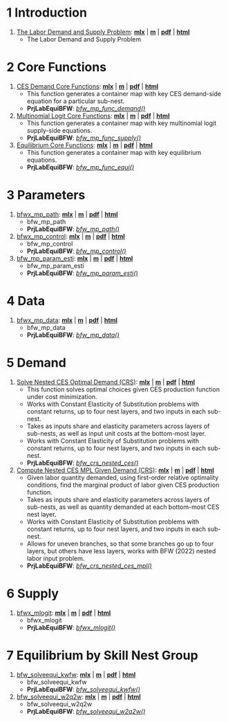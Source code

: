 # 1  Introduction

1. [The Labor Demand and Supply Problem](https://fanwangecon.github.io/PrjLabEquiBFW/PrjLabEquiBFW/doc/intro/htmlpdfm/bfwx_intro.html): [**mlx**](https://github.com/FanWangEcon/PrjLabEquiBFW/blob/master/PrjLabEquiBFW/doc/intro/bfwx_intro.mlx) \| [**m**](https://github.com/FanWangEcon/PrjLabEquiBFW/blob/master/PrjLabEquiBFW/doc/intro/htmlpdfm/bfwx_intro.m) \| [**pdf**](https://github.com/FanWangEcon/PrjLabEquiBFW/blob/master/PrjLabEquiBFW/doc/intro/htmlpdfm/bfwx_intro.pdf) \| [**html**](https://fanwangecon.github.io/PrjLabEquiBFW/PrjLabEquiBFW/doc/intro/htmlpdfm/bfwx_intro.html)
	+ The Labor Demand and Supply Problem

# 2  Core Functions

1. [CES Demand Core Functions](https://fanwangecon.github.io/PrjLabEquiBFW/PrjLabEquiBFW/doc/func/htmlpdfm/bfwx_mp_func_demand.html): [**mlx**](https://github.com/FanWangEcon/PrjLabEquiBFW/blob/master/PrjLabEquiBFW/doc/func/bfwx_mp_func_demand.mlx) \| [**m**](https://github.com/FanWangEcon/PrjLabEquiBFW/blob/master/PrjLabEquiBFW/doc/func/htmlpdfm/bfwx_mp_func_demand.m) \| [**pdf**](https://github.com/FanWangEcon/PrjLabEquiBFW/blob/master/PrjLabEquiBFW/doc/func/htmlpdfm/bfwx_mp_func_demand.pdf) \| [**html**](https://fanwangecon.github.io/PrjLabEquiBFW/PrjLabEquiBFW/doc/func/htmlpdfm/bfwx_mp_func_demand.html)
	+ This function generates a container map with key CES demand-side equation for a particular sub-nest.
	+ **PrjLabEquiBFW**: *[bfw_mp_func_demand()](https://github.com/FanWangEcon/PrjLabEquiBFW/blob/main/PrjLabEquiBFW/func/bfw_mp_func_demand.m)*
2. [Multinomial Logit Core Functions](https://fanwangecon.github.io/PrjLabEquiBFW/PrjLabEquiBFW/doc/func/htmlpdfm/bfwx_mp_func_supply.html): [**mlx**](https://github.com/FanWangEcon/PrjLabEquiBFW/blob/master/PrjLabEquiBFW/doc/func/bfwx_mp_func_supply.mlx) \| [**m**](https://github.com/FanWangEcon/PrjLabEquiBFW/blob/master/PrjLabEquiBFW/doc/func/htmlpdfm/bfwx_mp_func_supply.m) \| [**pdf**](https://github.com/FanWangEcon/PrjLabEquiBFW/blob/master/PrjLabEquiBFW/doc/func/htmlpdfm/bfwx_mp_func_supply.pdf) \| [**html**](https://fanwangecon.github.io/PrjLabEquiBFW/PrjLabEquiBFW/doc/func/htmlpdfm/bfwx_mp_func_supply.html)
	+ This function generates a container map with key multinomial logit supply-side equations.
	+ **PrjLabEquiBFW**: *[bfw_mp_func_supply()](https://github.com/FanWangEcon/PrjLabEquiBFW/blob/main/PrjLabEquiBFW/func/bfw_mp_func_supply.m)*
3. [Equilibrium Core Functions](https://fanwangecon.github.io/PrjLabEquiBFW/PrjLabEquiBFW/doc/func/htmlpdfm/bfwx_mp_func_equi.html): [**mlx**](https://github.com/FanWangEcon/PrjLabEquiBFW/blob/master/PrjLabEquiBFW/doc/func/bfwx_mp_func_equi.mlx) \| [**m**](https://github.com/FanWangEcon/PrjLabEquiBFW/blob/master/PrjLabEquiBFW/doc/func/htmlpdfm/bfwx_mp_func_equi.m) \| [**pdf**](https://github.com/FanWangEcon/PrjLabEquiBFW/blob/master/PrjLabEquiBFW/doc/func/htmlpdfm/bfwx_mp_func_equi.pdf) \| [**html**](https://fanwangecon.github.io/PrjLabEquiBFW/PrjLabEquiBFW/doc/func/htmlpdfm/bfwx_mp_func_equi.html)
	+ This function generates a container map with key equilibrium equations.
	+ **PrjLabEquiBFW**: *[bfw_mp_func_equi()](https://github.com/FanWangEcon/PrjLabEquiBFW/blob/main/PrjLabEquiBFW/func/bfw_mp_func_equi.m)*

# 3  Parameters

1. [bfwx_mp_path](https://fanwangecon.github.io/PrjLabEquiBFW/PrjLabEquiBFW/doc/params/htmlpdfm/bfwx_mp_path.html): [**mlx**](https://github.com/FanWangEcon/PrjLabEquiBFW/blob/master/PrjLabEquiBFW/doc/params/bfwx_mp_path.mlx) \| [**m**](https://github.com/FanWangEcon/PrjLabEquiBFW/blob/master/PrjLabEquiBFW/doc/params/htmlpdfm/bfwx_mp_path.m) \| [**pdf**](https://github.com/FanWangEcon/PrjLabEquiBFW/blob/master/PrjLabEquiBFW/doc/params/htmlpdfm/bfwx_mp_path.pdf) \| [**html**](https://fanwangecon.github.io/PrjLabEquiBFW/PrjLabEquiBFW/doc/params/htmlpdfm/bfwx_mp_path.html)
	+ bfw_mp_path
	+ **PrjLabEquiBFW**: *[bfw_mp_path()](https://github.com/FanWangEcon/PrjLabEquiBFW/blob/main/PrjLabEquiBFW/paramsdata/bfw_mp_path.m)*
2. [bfwx_mp_control](https://fanwangecon.github.io/PrjLabEquiBFW/PrjLabEquiBFW/doc/params/htmlpdfm/bfwx_mp_control.html): [**mlx**](https://github.com/FanWangEcon/PrjLabEquiBFW/blob/master/PrjLabEquiBFW/doc/params/bfwx_mp_control.mlx) \| [**m**](https://github.com/FanWangEcon/PrjLabEquiBFW/blob/master/PrjLabEquiBFW/doc/params/htmlpdfm/bfwx_mp_control.m) \| [**pdf**](https://github.com/FanWangEcon/PrjLabEquiBFW/blob/master/PrjLabEquiBFW/doc/params/htmlpdfm/bfwx_mp_control.pdf) \| [**html**](https://fanwangecon.github.io/PrjLabEquiBFW/PrjLabEquiBFW/doc/params/htmlpdfm/bfwx_mp_control.html)
	+ bfw_mp_control
	+ **PrjLabEquiBFW**: *[bfw_mp_control()](https://github.com/FanWangEcon/PrjLabEquiBFW/blob/main/PrjLabEquiBFW/paramsdata/bfw_mp_control.m)*
3. [bfw_mp_param_esti](https://fanwangecon.github.io/PrjLabEquiBFW/PrjLabEquiBFW/doc/params/htmlpdfm/bfwx_mp_param_esti.html): [**mlx**](https://github.com/FanWangEcon/PrjLabEquiBFW/blob/master/PrjLabEquiBFW/doc/params/bfwx_mp_param_esti.mlx) \| [**m**](https://github.com/FanWangEcon/PrjLabEquiBFW/blob/master/PrjLabEquiBFW/doc/params/htmlpdfm/bfwx_mp_param_esti.m) \| [**pdf**](https://github.com/FanWangEcon/PrjLabEquiBFW/blob/master/PrjLabEquiBFW/doc/params/htmlpdfm/bfwx_mp_param_esti.pdf) \| [**html**](https://fanwangecon.github.io/PrjLabEquiBFW/PrjLabEquiBFW/doc/params/htmlpdfm/bfwx_mp_param_esti.html)
	+ bfw_mp_param_esti
	+ **PrjLabEquiBFW**: *[bfw_mp_param_esti()](https://github.com/FanWangEcon/PrjLabEquiBFW/blob/main/PrjLabEquiBFW/paramsdata/bfw_mp_param_esti.m)*

# 4  Data

1. [bfwx_mp_data](https://fanwangecon.github.io/PrjLabEquiBFW/PrjLabEquiBFW/doc/data/htmlpdfm/bfwx_mp_data.html): [**mlx**](https://github.com/FanWangEcon/PrjLabEquiBFW/blob/master/PrjLabEquiBFW/doc/data/bfwx_mp_data.mlx) \| [**m**](https://github.com/FanWangEcon/PrjLabEquiBFW/blob/master/PrjLabEquiBFW/doc/data/htmlpdfm/bfwx_mp_data.m) \| [**pdf**](https://github.com/FanWangEcon/PrjLabEquiBFW/blob/master/PrjLabEquiBFW/doc/data/htmlpdfm/bfwx_mp_data.pdf) \| [**html**](https://fanwangecon.github.io/PrjLabEquiBFW/PrjLabEquiBFW/doc/data/htmlpdfm/bfwx_mp_data.html)
	+ bfw_mp_data
	+ **PrjLabEquiBFW**: *[bfw_mp_data()](https://github.com/FanWangEcon/PrjLabEquiBFW/blob/main/PrjLabEquiBFW/paramsdata/bfw_mp_data.m)*

# 5  Demand

1. [Solve Nested CES Optimal Demand (CRS)](https://fanwangecon.github.io/PrjLabEquiBFW/PrjLabEquiBFW/doc/solvedemand/htmlpdfm/bfwx_crs_nested_ces.html): [**mlx**](https://github.com/FanWangEcon/PrjLabEquiBFW/blob/master/PrjLabEquiBFW/doc/solvedemand/bfwx_crs_nested_ces.mlx) \| [**m**](https://github.com/FanWangEcon/PrjLabEquiBFW/blob/master/PrjLabEquiBFW/doc/solvedemand/htmlpdfm/bfwx_crs_nested_ces.m) \| [**pdf**](https://github.com/FanWangEcon/PrjLabEquiBFW/blob/master/PrjLabEquiBFW/doc/solvedemand/htmlpdfm/bfwx_crs_nested_ces.pdf) \| [**html**](https://fanwangecon.github.io/PrjLabEquiBFW/PrjLabEquiBFW/doc/solvedemand/htmlpdfm/bfwx_crs_nested_ces.html)
	+ This function solves optimal choices given CES production function under cost minimization.
	+ Works with Constant Elasticity of Substitution problems with constant returns, up to four nest layers, and two inputs in each sub-nest.
	+ Takes as inputs share and elasticity parameters across layers of sub-nests, as well as input unit costs at the bottom-most layer.
	+ Works with Constant Elasticity of Substitution problems with constant returns, up to four nest layers, and two inputs in each sub-nest.
	+ **PrjLabEquiBFW**: *[bfw_crs_nested_ces()](https://github.com/FanWangEcon/PrjLabEquiBFW/blob/main/PrjLabEquiBFW/solvedemand/bfw_crs_nested_ces.m)*
2. [Compute Nested CES MPL Given Demand (CRS)](https://fanwangecon.github.io/PrjLabEquiBFW/PrjLabEquiBFW/doc/solvedemand/htmlpdfm/bfwx_crs_nested_ces_mpl.html): [**mlx**](https://github.com/FanWangEcon/PrjLabEquiBFW/blob/master/PrjLabEquiBFW/doc/solvedemand/bfwx_crs_nested_ces_mpl.mlx) \| [**m**](https://github.com/FanWangEcon/PrjLabEquiBFW/blob/master/PrjLabEquiBFW/doc/solvedemand/htmlpdfm/bfwx_crs_nested_ces_mpl.m) \| [**pdf**](https://github.com/FanWangEcon/PrjLabEquiBFW/blob/master/PrjLabEquiBFW/doc/solvedemand/htmlpdfm/bfwx_crs_nested_ces_mpl.pdf) \| [**html**](https://fanwangecon.github.io/PrjLabEquiBFW/PrjLabEquiBFW/doc/solvedemand/htmlpdfm/bfwx_crs_nested_ces_mpl.html)
	+ Given labor quantity demanded, using first-order relative optimality conditions, find the marginal product of labor given CES production function.
	+ Takes as inputs share and elasticity parameters across layers of sub-nests, as well as quantity demanded at each bottom-most CES nest layer.
	+ Works with Constant Elasticity of Substitution problems with constant returns, up to four nest layers, and two inputs in each sub-nest.
	+ Allows for uneven branches, so that some branches go up to four layers, but others have less layers, works with BFW (2022) nested labor input problem.
	+ **PrjLabEquiBFW**: *[bfw_crs_nested_ces_mpl()](https://github.com/FanWangEcon/PrjLabEquiBFW/blob/main/PrjLabEquiBFW/solvedemand/bfw_crs_nested_ces_mpl.m)*

# 6  Supply

1. [bfwx_mlogit](https://fanwangecon.github.io/PrjLabEquiBFW/PrjLabEquiBFW/doc/solvesupply/htmlpdfm/bfwx_mlogit.html): [**mlx**](https://github.com/FanWangEcon/PrjLabEquiBFW/blob/master/PrjLabEquiBFW/doc/solvesupply/bfwx_mlogit.mlx) \| [**m**](https://github.com/FanWangEcon/PrjLabEquiBFW/blob/master/PrjLabEquiBFW/doc/solvesupply/htmlpdfm/bfwx_mlogit.m) \| [**pdf**](https://github.com/FanWangEcon/PrjLabEquiBFW/blob/master/PrjLabEquiBFW/doc/solvesupply/htmlpdfm/bfwx_mlogit.pdf) \| [**html**](https://fanwangecon.github.io/PrjLabEquiBFW/PrjLabEquiBFW/doc/solvesupply/htmlpdfm/bfwx_mlogit.html)
	+ bfwx_mlogit
	+ **PrjLabEquiBFW**: *[bfwx_mlogit()](https://github.com/FanWangEcon/PrjLabEquiBFW/blob/main/PrjLabEquiBFW/solvesupply/bfwx_mlogit.m)*

# 7  Equilibrium by Skill Nest Group

1. [bfw_solveequi_kwfw](https://fanwangecon.github.io/PrjLabEquiBFW/PrjLabEquiBFW/doc/solveequiskl/htmlpdfm/bfwx_solveequi_kwfw.html): [**mlx**](https://github.com/FanWangEcon/PrjLabEquiBFW/blob/master/PrjLabEquiBFW/doc/solveequiskl/bfwx_solveequi_kwfw.mlx) \| [**m**](https://github.com/FanWangEcon/PrjLabEquiBFW/blob/master/PrjLabEquiBFW/doc/solveequiskl/htmlpdfm/bfwx_solveequi_kwfw.m) \| [**pdf**](https://github.com/FanWangEcon/PrjLabEquiBFW/blob/master/PrjLabEquiBFW/doc/solveequiskl/htmlpdfm/bfwx_solveequi_kwfw.pdf) \| [**html**](https://fanwangecon.github.io/PrjLabEquiBFW/PrjLabEquiBFW/doc/solveequiskl/htmlpdfm/bfwx_solveequi_kwfw.html)
	+ bfw_solveequi_kwfw
	+ **PrjLabEquiBFW**: *[bfw_solveequi_kwfw()](https://github.com/FanWangEcon/PrjLabEquiBFW/blob/main/PrjLabEquiBFW/solveequiskl/bfw_solveequi_kwfw.m)*
2. [bfw_solveequi_w2q2w](https://fanwangecon.github.io/PrjLabEquiBFW/PrjLabEquiBFW/doc/solveequiskl/htmlpdfm/bfwx_solveequi_w2q2w.html): [**mlx**](https://github.com/FanWangEcon/PrjLabEquiBFW/blob/master/PrjLabEquiBFW/doc/solveequiskl/bfwx_solveequi_w2q2w.mlx) \| [**m**](https://github.com/FanWangEcon/PrjLabEquiBFW/blob/master/PrjLabEquiBFW/doc/solveequiskl/htmlpdfm/bfwx_solveequi_w2q2w.m) \| [**pdf**](https://github.com/FanWangEcon/PrjLabEquiBFW/blob/master/PrjLabEquiBFW/doc/solveequiskl/htmlpdfm/bfwx_solveequi_w2q2w.pdf) \| [**html**](https://fanwangecon.github.io/PrjLabEquiBFW/PrjLabEquiBFW/doc/solveequiskl/htmlpdfm/bfwx_solveequi_w2q2w.html)
	+ bfw_solveequi_w2q2w
	+ **PrjLabEquiBFW**: *[bfw_solveequi_w2q2w()](https://github.com/FanWangEcon/PrjLabEquiBFW/blob/main/PrjLabEquiBFW/solveequiskl/bfw_solveequi_w2q2w.m)*
